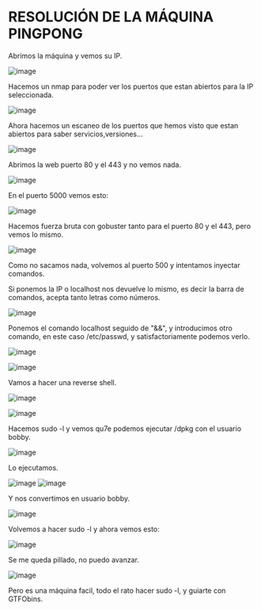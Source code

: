 # RESOLUCIÓN DE LA MÁQUINA PINGPONG

Abrimos la máquina y vemos su IP.

![image](https://github.com/user-attachments/assets/24354e3c-0def-4031-8019-794038fcd1bc)

Hacemos un nmap para poder ver los puertos que estan abiertos para la IP seleccionada.

![image](https://github.com/user-attachments/assets/03d0fee1-b4c4-4d4a-b7b6-27d66cf7c560)

Ahora hacemos un escaneo de los puertos que hemos visto que estan abiertos para saber servicios,versiones...

![image](https://github.com/user-attachments/assets/9ccee3e7-b4b8-4138-9198-aa0795bd050e)

Abrimos la web puerto 80 y el 443 y no vemos nada.

![image](https://github.com/user-attachments/assets/6729769c-e973-4b95-90bc-d758255123d9)

En el puerto 5000 vemos esto: 

![image](https://github.com/user-attachments/assets/15c5d203-9714-40b7-87c5-d9bba069bfba)

Hacemos fuerza bruta con gobuster tanto para el puerto 80 y el 443, pero vemos lo mismo.

![image](https://github.com/user-attachments/assets/dc834fa0-a631-42e5-85f1-7a5aaeac21a6)

Como no sacamos nada, volvemos al puerto 500 y intentamos inyectar comandos.

Si ponemos la IP o localhost nos devuelve lo mismo, es decir la barra de comandos, acepta tanto letras como números.

![image](https://github.com/user-attachments/assets/5078dac7-15b4-4b2a-8d24-b687c5552249)

Ponemos el comando localhost seguido de "&&", y introducimos otro comando, en este caso /etc/passwd, y satisfactoriamente podemos verlo.

![image](https://github.com/user-attachments/assets/a682a4fd-3d5f-4054-aa13-c0115d5a3d6c)

![image](https://github.com/user-attachments/assets/4746a8c0-d03f-4d3d-97db-f7d53e25b685)

Vamos a hacer una reverse shell.

![image](https://github.com/user-attachments/assets/7fd22147-a377-40a1-97e3-94fe4b3b265c)

![image](https://github.com/user-attachments/assets/a153263e-4252-47b0-9954-7f946c765259)

Hacemos sudo -l y vemos qu7e podemos ejecutar /dpkg con el usuario bobby.

![image](https://github.com/user-attachments/assets/a81283ad-d4a3-47c0-a6b5-0f9c1c1de3fe)

Lo ejecutamos.

![image](https://github.com/user-attachments/assets/49442ea0-b670-414f-8c44-fe0b318d7e78)
![image](https://github.com/user-attachments/assets/a8321143-0c30-45b3-a9b1-cd92c7744f39)

Y nos convertimos en usuario bobby.

![image](https://github.com/user-attachments/assets/7c7de644-734b-446a-a8b8-9054c87f1e31)

Volvemos a hacer sudo -l y ahora vemos esto: 

![image](https://github.com/user-attachments/assets/f40b4d47-26ee-4134-9f2d-741bf5f116d4)

Se me queda pillado, no puedo avanzar.

![image](https://github.com/user-attachments/assets/1a30e63c-03a5-4ac5-aefd-c1226b63ca33)

Pero es una máquina facil, todo el rato hacer sudo -l, y guiarte con GTFObins.
